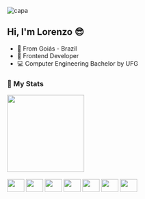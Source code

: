 ![capa](https://github.com/user-attachments/assets/76be8ecb-3699-46a6-81c3-1dd731423b25)

## Hi, I'm Lorenzo 😎

- 🏡 From Goiás - Brazil
- 🪪 Frontend Developer
- 💻 Computer Engineering Bachelor by UFG

### 🥇 My Stats

<div>
  <img height="180em" src="https://github-readme-stats.vercel.app/api/top-langs/?username=lorenzoleite&layout=compact&langs_count=4&theme=dark"/>
</div>
<br>
<div style="display: inline-block">
  <img height="30" width="40" src="https://cdn.jsdelivr.net/gh/devicons/devicon/icons/react/react-original.svg" />
  <img height="30" width="40" src="https://cdn.jsdelivr.net/gh/devicons/devicon/icons/nextjs/nextjs-original.svg" />
  <img height="30" width="40" src="https://cdn.jsdelivr.net/gh/devicons/devicon/icons/typescript/typescript-original.svg" />
  <img height="30" width="40" src="https://cdn.jsdelivr.net/gh/devicons/devicon/icons/javascript/javascript-original.svg" />
  <img height="30" width="40" src="https://cdn.jsdelivr.net/gh/devicons/devicon/icons/html5/html5-original.svg" />
  <img height="30" width="40" src="https://cdn.jsdelivr.net/gh/devicons/devicon/icons/css3/css3-original.svg" />
  <img height="30" width="40" src="https://cdn.jsdelivr.net/gh/devicons/devicon/icons/nodejs/nodejs-original.svg" />
<div/>
